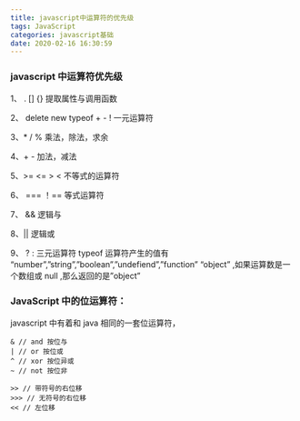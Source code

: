 ```yaml
---
title: javascript中运算符的优先级
tags: JavaScript
categories: javascript基础
date: 2020-02-16 16:30:59
---
```


### javascript 中运算符优先级

1、 . [] {}
提取属性与调用函数

2、 delete new typeof + - !
一元运算符

3、\* / %
乘法，除法，求余

4、+ -
加法，减法

5、>= <= > <
不等式的运算符

6、 === ！==
等式运算符

7、 &&
逻辑与

8、||
逻辑或

9、 ? :
三元运算符
typeof 运算符产生的值有 “number”,”string”,”boolean”,”undefiend”,”function” “object” ,如果运算数是一个数组或 null ,那么返回的是”object”

### JavaScript 中的位运算符：

javascript 中有着和 java 相同的一套位运算符，

```
& // and 按位与
| // or 按位或
^ // xor 按位异或
~ // not 按位非

>> // 带符号的右位移
>>> // 无符号的右位移
<< // 左位移

```
